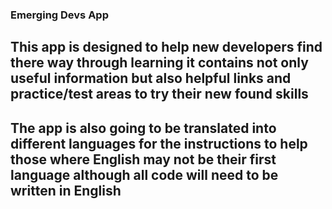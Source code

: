 ### Emerging Devs App

## This app is designed to help new developers find there way through learning it contains not only useful information  but also helpful links  and practice/test areas to try their new found skills

## The app is also going to be translated into different languages for the instructions to help those where English may not be their first language although all code  will need to be written in English